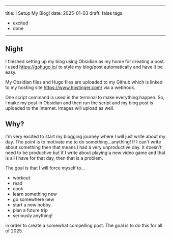 
---
title: I Setup My Blog!
date: 2025-01-03
draft: false
tags:
  - excited
  - done
---

## Night


I finished setting up my blog using Obsidian as my home for creating a post. I used https://gohugo.io/ to style my blog/post automatically and have it be easy. 

My Obsidian files and Hugo files are uploaded to my Github which is linked to my hosting site https://www.hostinger.com/ via a webhook.

One script command is used in the terminal to make everything happen. So, I make my post in Obsidian and then run the script and my blog post is uploaded to the internet. Images will upload as well. 

## Why?

I'm very excited to start my blogging journey where I will just write about my day. The point is to motivate me to do something...anything! If I can't write about something then that means I had a very unproductive day. It doesn't need to be productive but if I write about playing a new video game and that is all I have for that day, then that is a problem.

The goal is that I will force myself to...

- workout
- read
- cook
- learn something new
- go somewhere new
- start a new hobby
- plan a future trip
- seriously anything!

in order to create a somewhat compelling post. The goal is to do this for all of 2025. 
